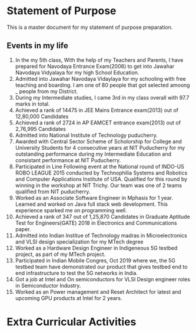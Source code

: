 # Statement of Purpose
This is a master document for my statement of purpose preparation.
## Events in my life
1. In the my 5th class, With the help of my Teachers and Parents, I have prepared for Navodaya Entrance Exam(2006) to get into Jawahar Navodaya Vidyalaya for my high School Education.
2. Admitted into Jawahar Navodaya Vidaylaya for my schooling with free teaching and boarding. I am one of 80 people that got selected amoong _ people from my District.
3. During my Intermediate studies, I came 3rd in my class overall with 97.7 marks in total.
4. Achieved a rank of 14475 in JEE Mains Entrance exam(2013) out of 12,80,000 Candidates
5. Achieved a rank of 2724 in AP EAMCET entrance exam(2013) out of 2,76,995 Candidates
6. Admitted into National Institute of Technology puducherry.
7. Awarded with Central Sector Scheme of Scholorship for College and University Students for 4 consecutive years at NIT Puducherry for my  outstanding performance during my Intermediate Education and consistant performance at NIT Puducherry.
8. Participated in Line Following event at the National round of INDO-US ROBO LEAGUE 2015 conducted by Technophilia Systems and Robotics and Computer Applications Institute of USA. Qualified for this round by winning in the workshop at NIT Trichy. Our team was one of 2 teams qualified from NIT puducherry.
9. Worked as an Associate Software Engineer in Mphasis for 1 year. Learned and worked on Java full stack web development. This experience sparked me on programming well.
10. Achieved a rank of 347 out of 1,25,870 Candidates in Graduate Aptitude Test for Engineers(GATE) 2018 in Electronics and Communications paper.
11. Admitted into Indian Institue of Technology madras in Microelectronics and VLSI design specialization for my MTech degree
12. Worked as a Hardware Design Engineer in Indigeneous 5G testbed project, as part of my MTech project.
13. Participated in Indian Mobile Congres, Oct 2019 where we, the 5G testbed team have demonstrated our product that gives testbed end to end infrastructure to test the 5G networks in India.
14. Got a job at Intel and On semiconductors for VLSI Design engineer roles in Semiconductor Industry.
15. Worked as an Power management and Reset Architect for latest and upcoming GPU products at Intel for 2 years.


# Extra Curricular Activities
